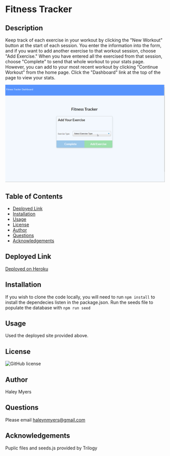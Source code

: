 # Fitness Tracker

## Description
Keep track of each exercise in your workout by clicking the "New Workout" button at the start of each session. You enter the information into the form, and if you want to add another exercise to that workout session, choose "Add Exercise." When you have entered all the exercised from that session, choose "Complete" to send that whole workout to your stats page. However, you can add to your most recent workout by clicking "Continue Workout" from the home page. Click the "Dashboard" link at the top of the page to view your stats.

![Fitness Tracker Demo](./public/assets/fitness-tracker-demo.gif)

## Table of Contents
* [Deployed Link](#deployed-link)
* [Installation](#installation)
* [Usage](#usage)
* [License](#license)
* [Author](#author)
* [Questions](#questions)
* [Acknowledgements](#acknowledgements)

## Deployed Link
[Deployed on Heroku](https://intense-lake-55087.herokuapp.com/)

## Installation
If you wish to clone the code locally, you will need to run
`npm install` to install the dependecies listen in the package.json. 
Run the seeds file to populate the database with `npm run seed`

## Usage
Used the deployed site provided above.

## License
![GitHub license](https://img.shields.io/badge/license-MIT-blue.svg)

## Author
Haley Myers

## Questions
Please email [haleynmyers@gmail.com](mailto:haleynmyers@gmail.com)

## Acknowledgements
Puplic files and seeds.js provided by Trilogy



